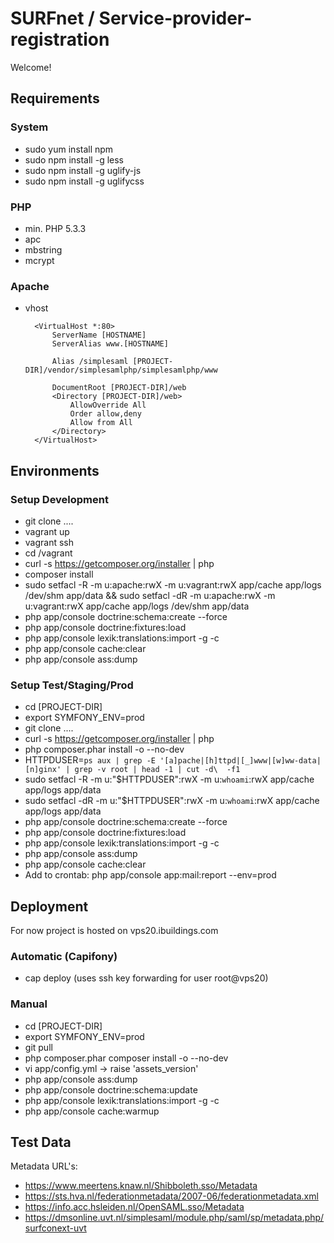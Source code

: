 SURFnet / Service-provider-registration
========================

Welcome!

Requirements
----------------------------------

### System
* sudo yum install npm
* sudo npm install -g less
* sudo npm install -g uglify-js
* sudo npm install -g uglifycss

### PHP
* min. PHP 5.3.3
* apc
* mbstring
* mcrypt

### Apache
* vhost

        <VirtualHost *:80>
            ServerName [HOSTNAME]
            ServerAlias www.[HOSTNAME]
        
            Alias /simplesaml [PROJECT-DIR]/vendor/simplesamlphp/simplesamlphp/www
        
            DocumentRoot [PROJECT-DIR]/web
            <Directory [PROJECT-DIR]/web>
                AllowOverride All
                Order allow,deny
                Allow from All
            </Directory>
        </VirtualHost>

Environments
----------------------------------

### Setup Development
* git clone ....
* vagrant up
* vagrant ssh
* cd /vagrant
* curl -s https://getcomposer.org/installer | php
* composer install
* sudo setfacl -R -m u:apache:rwX -m u:vagrant:rwX app/cache app/logs /dev/shm app/data && sudo setfacl -dR -m u:apache:rwX -m u:vagrant:rwX app/cache app/logs /dev/shm app/data
* php app/console doctrine:schema:create --force
* php app/console doctrine:fixtures:load
* php app/console lexik:translations:import -g -c
* php app/console cache:clear
* php app/console ass:dump

### Setup Test/Staging/Prod
* cd [PROJECT-DIR]
* export SYMFONY_ENV=prod
* git clone ....
* curl -s https://getcomposer.org/installer | php
* php composer.phar install -o --no-dev
* HTTPDUSER=`ps aux | grep -E '[a]pache|[h]ttpd|[_]www|[w]ww-data|[n]ginx' | grep -v root | head -1 | cut -d\  -f1`
* sudo setfacl -R -m u:"$HTTPDUSER":rwX -m u:`whoami`:rwX app/cache app/logs app/data
* sudo setfacl -dR -m u:"$HTTPDUSER":rwX -m u:`whoami`:rwX app/cache app/logs app/data
* php app/console doctrine:schema:create --force
* php app/console doctrine:fixtures:load
* php app/console lexik:translations:import -g -c
* php app/console ass:dump
* php app/console cache:clear
* Add to crontab: php app/console app:mail:report --env=prod 

Deployment
----------------------------------

For now project is hosted on vps20.ibuildings.com

### Automatic (Capifony)
* cap deploy (uses ssh key forwarding for user root@vps20)

### Manual
* cd [PROJECT-DIR]
* export SYMFONY_ENV=prod
* git pull
* php composer.phar composer install -o --no-dev
* vi app/config.yml -> raise 'assets_version'
* php app/console ass:dump
* php app/console doctrine:schema:update
* php app/console lexik:translations:import -g -c
* php app/console cache:warmup

Test Data
----------------------------------

Metadata URL's:

* https://www.meertens.knaw.nl/Shibboleth.sso/Metadata
* https://sts.hva.nl/federationmetadata/2007-06/federationmetadata.xml
* https://info.acc.hsleiden.nl/OpenSAML.sso/Metadata
* https://dmsonline.uvt.nl/simplesaml/module.php/saml/sp/metadata.php/surfconext-uvt 
